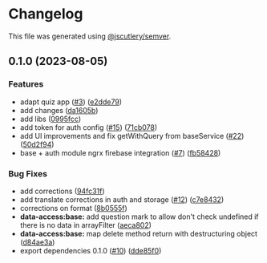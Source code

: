 # Changelog

This file was generated using [@jscutlery/semver](https://github.com/jscutlery/semver).

## 0.1.0 (2023-08-05)


### Features

* adapt quiz app ([#3](https://github.com/rime-dev/ngx-rime/issues/3)) ([e2dde79](https://github.com/rime-dev/ngx-rime/commit/e2dde7968323fe8c958a985035d76eeae14f594d))
* add changes ([da1605b](https://github.com/rime-dev/ngx-rime/commit/da1605b36bf3b045d8298af3b8b47181bbb3c27d))
* add libs ([0995fcc](https://github.com/rime-dev/ngx-rime/commit/0995fccccfac2177f84dbdcc7ba858aa79265f62))
* add token for auth config ([#15](https://github.com/rime-dev/ngx-rime/issues/15)) ([71cb078](https://github.com/rime-dev/ngx-rime/commit/71cb078caddff8de83a8d3a94ea955a874d15677))
* add UI improvements and fix getWithQuery from baseService ([#22](https://github.com/rime-dev/ngx-rime/issues/22)) ([50d2f94](https://github.com/rime-dev/ngx-rime/commit/50d2f94170734a8b51ae2c776fde2110076248d2))
* base + auth module ngrx firebase integration ([#7](https://github.com/rime-dev/ngx-rime/issues/7)) ([fb58428](https://github.com/rime-dev/ngx-rime/commit/fb58428a9daf0baa02f496174107031d12233721))


### Bug Fixes

* add corrections ([94fc31f](https://github.com/rime-dev/ngx-rime/commit/94fc31fa2c3490dcd9a5ccf6167f4fa566c91891))
* add translate corrections in auth and storage ([#12](https://github.com/rime-dev/ngx-rime/issues/12)) ([c7e8432](https://github.com/rime-dev/ngx-rime/commit/c7e8432b2ff1bd671e99c3b6859abada620ae48f))
* corrections on format ([8b0555f](https://github.com/rime-dev/ngx-rime/commit/8b0555f6fe8d82b0a2aac11ecebe680520b84ef6))
* **data-access:base:** add question mark to allow don't check undefined if there is no data in arrayFilter ([aeca802](https://github.com/rime-dev/ngx-rime/commit/aeca8024ca6b6ef6e101d125ecf636ce89661a1d))
* **data-access:base:** map delete method return with destructuring object ([d84ae3a](https://github.com/rime-dev/ngx-rime/commit/d84ae3a5aab47a7324cf894b668d686f66196d84))
* export dependencies 0.1.0 ([#10](https://github.com/rime-dev/ngx-rime/issues/10)) ([dde85f0](https://github.com/rime-dev/ngx-rime/commit/dde85f02dbac084e0952a8edf7a8eeec6ab1b416))
